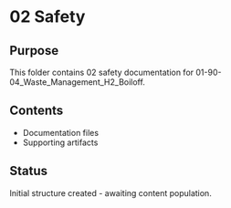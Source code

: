 # 02 Safety

## Purpose
This folder contains 02 safety documentation for 01-90-04_Waste_Management_H2_Boiloff.

## Contents
- Documentation files
- Supporting artifacts

## Status
Initial structure created - awaiting content population.
